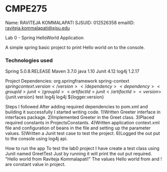 # CMPE275
Name:       RAVITEJA KOMMALAPATI
SJSUID:   012526358
emailID:   raviteja.kommalapati@sjsu.edu

Lab 0 - Spring HelloWorld Application

A simple spring basic project to print Hello world on to the console.

### Technologies used

Spring 5.0.8.RELEASE
Maven 3.7.0
java 1.10
Junit 4.12
log4j 1.2.17

Project Dependencies:
  <dependency>
    <groupId>org.springframework</groupId>
    <artifactId>spring-context</artifactId>
    <version>${springcontext.version}</version>
</dependency>
<dependency>
    <groupId>junit</groupId>
    <artifactId>junit</artifactId>
    <version>${junit.version}</version>
    <scope>test</scope>
</dependency>
<dependency>
    <groupId>log4j</groupId>
    <artifactId>log4j</artifactId>
    <version>${logger.version}</version>
</dependency>

Steps I followed
After adding required dependencies to pom.xml and building it successfully I started writing code.
1)Written Greeter interface in interfaces package.
2)Implemented Greeter in the Greet class.
3)Placed required constants in ProjectsConstants.
4)Written application context.xml file and configuration of beans in the file and setting up the parameter values.
5)Written a Junit test case to test the project.
6)Logged the out put to the console using log4j api.

How to run the app
To test the lab0 project I have create a test class using Junit named GreetTest
Just by running it will print the out put required.
"Hello world from Raviteja Kommalapati!"
The values Hello world from  and ! are constant value in project.



